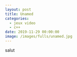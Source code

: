 ```yaml
---
layout: post
title: Unamed
categories:
  - jeux video
  - c++
date: 2019-11-29 00:00:00
image: /images/fulls/unamed.jpg
---
```


salut
